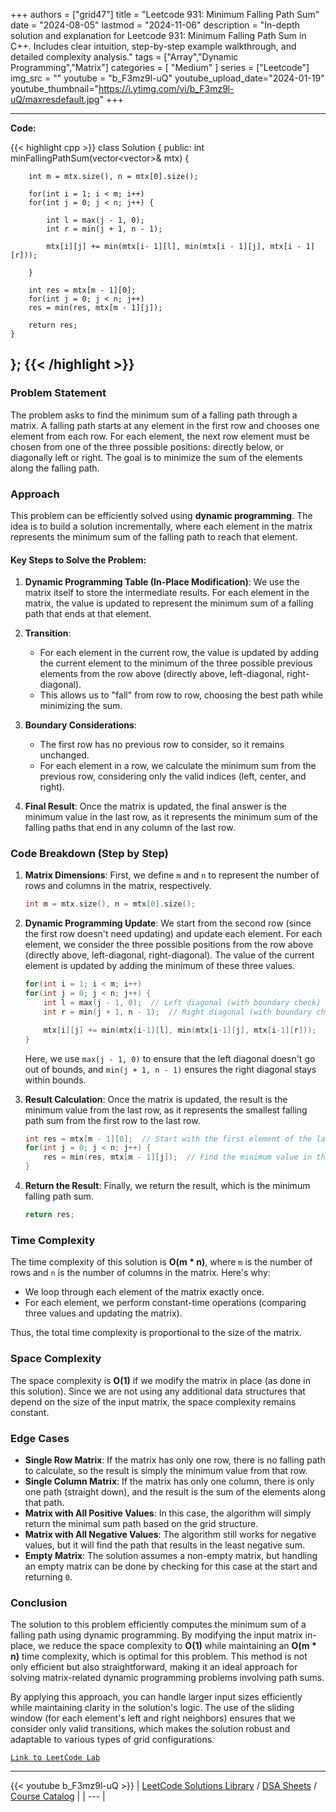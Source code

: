 
+++
authors = ["grid47"]
title = "Leetcode 931: Minimum Falling Path Sum"
date = "2024-08-05"
lastmod = "2024-11-06"
description = "In-depth solution and explanation for Leetcode 931: Minimum Falling Path Sum in C++. Includes clear intuition, step-by-step example walkthrough, and detailed complexity analysis."
tags = ["Array","Dynamic Programming","Matrix"]
categories = [
    "Medium"
]
series = ["Leetcode"]
img_src = ""
youtube = "b_F3mz9l-uQ"
youtube_upload_date="2024-01-19"
youtube_thumbnail="https://i.ytimg.com/vi/b_F3mz9l-uQ/maxresdefault.jpg"
+++



---
**Code:**

{{< highlight cpp >}}
class Solution {
public:
    int minFallingPathSum(vector<vector<int>>& mtx) {
        
        int m = mtx.size(), n = mtx[0].size();

        for(int i = 1; i < m; i++)
        for(int j = 0; j < n; j++) {

            int l = max(j - 1, 0);
            int r = min(j + 1, n - 1);

            mtx[i][j] += min(mtx[i- 1][l], min(mtx[i - 1][j], mtx[i - 1][r]));

        }

        int res = mtx[m - 1][0];
        for(int j = 0; j < n; j++)
        res = min(res, mtx[m - 1][j]);

        return res;
    }
};
{{< /highlight >}}
---

### Problem Statement

The problem asks to find the minimum sum of a falling path through a matrix. A falling path starts at any element in the first row and chooses one element from each row. For each element, the next row element must be chosen from one of the three possible positions: directly below, or diagonally left or right. The goal is to minimize the sum of the elements along the falling path.

### Approach

This problem can be efficiently solved using **dynamic programming**. The idea is to build a solution incrementally, where each element in the matrix represents the minimum sum of the falling path to reach that element.

#### Key Steps to Solve the Problem:

1. **Dynamic Programming Table (In-Place Modification)**:
   We use the matrix itself to store the intermediate results. For each element in the matrix, the value is updated to represent the minimum sum of a falling path that ends at that element.

2. **Transition**:
   - For each element in the current row, the value is updated by adding the current element to the minimum of the three possible previous elements from the row above (directly above, left-diagonal, right-diagonal).
   - This allows us to "fall" from row to row, choosing the best path while minimizing the sum.

3. **Boundary Considerations**:
   - The first row has no previous row to consider, so it remains unchanged.
   - For each element in a row, we calculate the minimum sum from the previous row, considering only the valid indices (left, center, and right).

4. **Final Result**:
   Once the matrix is updated, the final answer is the minimum value in the last row, as it represents the minimum sum of the falling paths that end in any column of the last row.

### Code Breakdown (Step by Step)

1. **Matrix Dimensions**:
   First, we define `m` and `n` to represent the number of rows and columns in the matrix, respectively.

   ```cpp
   int m = mtx.size(), n = mtx[0].size();
   ```

2. **Dynamic Programming Update**:
   We start from the second row (since the first row doesn't need updating) and update each element. For each element, we consider the three possible positions from the row above (directly above, left-diagonal, right-diagonal). The value of the current element is updated by adding the minimum of these three values.

   ```cpp
   for(int i = 1; i < m; i++)
   for(int j = 0; j < n; j++) {
       int l = max(j - 1, 0);  // Left diagonal (with boundary check)
       int r = min(j + 1, n - 1);  // Right diagonal (with boundary check)

       mtx[i][j] += min(mtx[i-1][l], min(mtx[i-1][j], mtx[i-1][r]));
   }
   ```

   Here, we use `max(j - 1, 0)` to ensure that the left diagonal doesn't go out of bounds, and `min(j + 1, n - 1)` ensures the right diagonal stays within bounds.

3. **Result Calculation**:
   Once the matrix is updated, the result is the minimum value from the last row, as it represents the smallest falling path sum from the first row to the last row.

   ```cpp
   int res = mtx[m - 1][0];  // Start with the first element of the last row
   for(int j = 0; j < n; j++) {
       res = min(res, mtx[m - 1][j]);  // Find the minimum value in the last row
   }
   ```

4. **Return the Result**:
   Finally, we return the result, which is the minimum falling path sum.

   ```cpp
   return res;
   ```

### Time Complexity

The time complexity of this solution is **O(m * n)**, where `m` is the number of rows and `n` is the number of columns in the matrix. Here's why:
- We loop through each element of the matrix exactly once.
- For each element, we perform constant-time operations (comparing three values and updating the matrix).
  
Thus, the total time complexity is proportional to the size of the matrix.

### Space Complexity

The space complexity is **O(1)** if we modify the matrix in place (as done in this solution). Since we are not using any additional data structures that depend on the size of the input matrix, the space complexity remains constant.

### Edge Cases

- **Single Row Matrix**: If the matrix has only one row, there is no falling path to calculate, so the result is simply the minimum value from that row.
- **Single Column Matrix**: If the matrix has only one column, there is only one path (straight down), and the result is the sum of the elements along that path.
- **Matrix with All Positive Values**: In this case, the algorithm will simply return the minimal sum path based on the grid structure.
- **Matrix with All Negative Values**: The algorithm still works for negative values, but it will find the path that results in the least negative sum.
- **Empty Matrix**: The solution assumes a non-empty matrix, but handling an empty matrix can be done by checking for this case at the start and returning `0`.

### Conclusion

The solution to this problem efficiently computes the minimum sum of a falling path using dynamic programming. By modifying the input matrix in-place, we reduce the space complexity to **O(1)** while maintaining an **O(m * n)** time complexity, which is optimal for this problem. This method is not only efficient but also straightforward, making it an ideal approach for solving matrix-related dynamic programming problems involving path sums.

By applying this approach, you can handle larger input sizes efficiently while maintaining clarity in the solution's logic. The use of the sliding window (for each element's left and right neighbors) ensures that we consider only valid transitions, which makes the solution robust and adaptable to various types of grid configurations.

[`Link to LeetCode Lab`](https://leetcode.com/problems/minimum-falling-path-sum/description/)

---
{{< youtube b_F3mz9l-uQ >}}
| [LeetCode Solutions Library](https://grid47.xyz/leetcode/) / [DSA Sheets](https://grid47.xyz/sheets/) / [Course Catalog](https://grid47.xyz/courses/) |
| --- |
